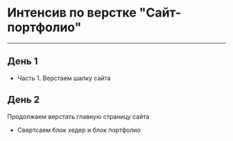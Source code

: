 # Интенсив по верстке "Сайт-портфолио"
-----

## День 1
- Часть 1. Верстаем шапку сайта

## День 2
Продолжаем верстать главную страницу сайта
- Свертсаем блок хедер и блок портфолио